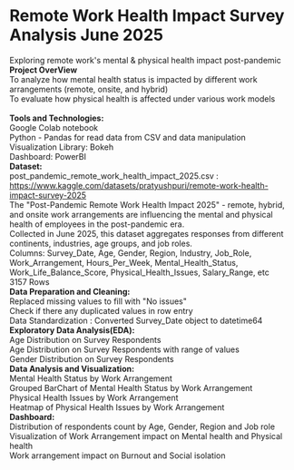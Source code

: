 # Remote Work Health Impact Survey Analysis June 2025
Exploring remote work's mental & physical health impact post-pandemic<br>
**Project OverView**<br>
To analyze how mental health status is impacted by different work arrangements (remote, onsite, and hybrid)<br>
To evaluate how physical health is affected under various work models<br>     
**Tools and Technologies:**<br>
Google Colab notebook<br>
Python - Pandas for read data from CSV and data manipulation<br>
Visualization Library: Bokeh<br>
Dashboard: PowerBI<br>
**Dataset:**<br>
post_pandemic_remote_work_health_impact_2025.csv : https://www.kaggle.com/datasets/pratyushpuri/remote-work-health-impact-survey-2025<br>
The "Post-Pandemic Remote Work Health Impact 2025" - remote, hybrid, and onsite work arrangements are influencing the mental and physical health of employees in the post-pandemic era. <br>
Collected in June 2025, this dataset aggregates responses from different continents, industries, age groups, and job roles.<br>
Columns: Survey_Date, Age, Gender, Region, Industry, Job_Role, Work_Arrangement, Hours_Per_Week, Mental_Health_Status, Work_Life_Balance_Score, Physical_Health_Issues, Salary_Range, etc<br>
3157 Rows<br>
**Data Preparation and Cleaning:**<br>
Replaced missing values to fill with "No issues"<br>
Check if there any duplicated values in row entry<br>
Data Standardization : Converted Survey_Date object to datetime64<br>
**Exploratory Data Analysis(EDA):**<br>
Age Distribution on Survey Respondents<br>
Age Distribution on Survey Respondents with range of values<br>
Gender Distribution on Survey Respondents<br>
**Data Analysis and Visualization:**<br>
Mental Health Status by Work Arrangement<br>
Grouped BarChart of Mental Health Status by Work Arrangement<br>
Physical Health Issues by Work Arrangement<br>
Heatmap of Physical Health Issues by Work Arrangement<br>
**Dashboard:**<br>
Distribution of respondents count by Age, Gender, Region and Job role<br>
Visualization of Work Arrangement impact on Mental health and Physical health<br>
Work arrangement impact on Burnout and Social isolation<br>


